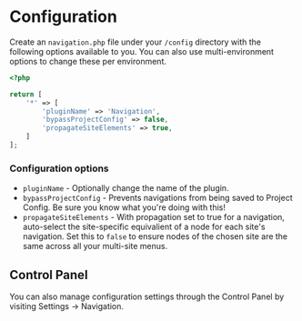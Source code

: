 # Configuration

Create an `navigation.php` file under your `/config` directory with the following options available to you. You can also use multi-environment options to change these per environment.

```php
<?php

return [
    '*' => [
        'pluginName' => 'Navigation',
        'bypassProjectConfig' => false,
        'propagateSiteElements' => true,
    ]
];
```

### Configuration options

- `pluginName` - Optionally change the name of the plugin.
- `bypassProjectConfig` - Prevents navigations from being saved to Project Config. Be sure you know what you're doing with this!
- `propagateSiteElements` - With propagation set to true for a navigation, auto-select the site-specific equivalient of a node for each site's navigation. Set this to `false` to ensure nodes of the chosen site are the same across all your multi-site menus.


## Control Panel

You can also manage configuration settings through the Control Panel by visiting Settings → Navigation.
